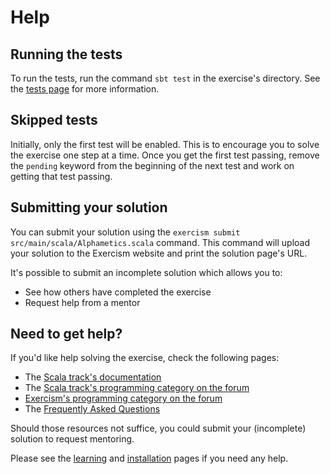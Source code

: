 # Help

## Running the tests

To run the tests, run the command `sbt test` in the exercise's directory.
See the [tests page](https://exercism.org/docs/tracks/scala/tests) for more information.

## Skipped tests

Initially, only the first test will be enabled.
This is to encourage you to solve the exercise one step at a time.
Once you get the first test passing, remove the `pending` keyword from the beginning of the next test and work on getting that test passing.

## Submitting your solution

You can submit your solution using the `exercism submit src/main/scala/Alphametics.scala` command.
This command will upload your solution to the Exercism website and print the solution page's URL.

It's possible to submit an incomplete solution which allows you to:

- See how others have completed the exercise
- Request help from a mentor

## Need to get help?

If you'd like help solving the exercise, check the following pages:

- The [Scala track's documentation](https://exercism.org/docs/tracks/scala)
- The [Scala track's programming category on the forum](https://forum.exercism.org/c/programming/scala)
- [Exercism's programming category on the forum](https://forum.exercism.org/c/programming/5)
- The [Frequently Asked Questions](https://exercism.org/docs/using/faqs)

Should those resources not suffice, you could submit your (incomplete) solution to request mentoring.

Please see the [learning](https://exercism.org/docs/tracks/scala/learning) and [installation](https://exercism.org/docs/tracks/scala/installation) pages if you need any help.